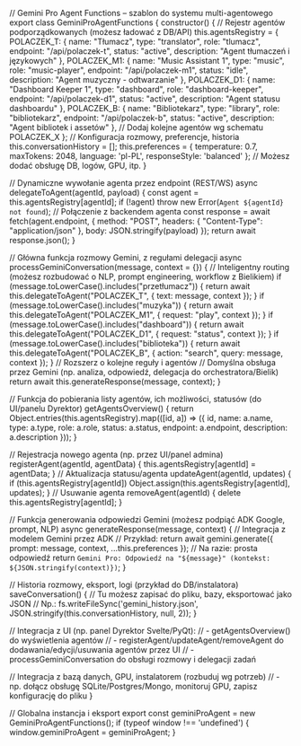 // Gemini Pro Agent Functions – szablon do systemu multi-agentowego
export class GeminiProAgentFunctions {
  constructor() {
    // Rejestr agentów podporządkowanych (możesz ładować z DB/API)
    this.agentsRegistry = {
      POLACZEK_T: { name: "Tłumacz", type: "translator", role: "tlumacz", endpoint: "/api/polaczek-t", status: "active", description: "Agent tłumaczeń i językowych" },
      POLACZEK_M1: { name: "Music Assistant 1", type: "music", role: "music-player", endpoint: "/api/polaczek-m1", status: "idle", description: "Agent muzyczny - odtwarzanie" },
      POLACZEK_D1: { name: "Dashboard Keeper 1", type: "dashboard", role: "dashboard-keeper", endpoint: "/api/polaczek-d1", status: "active", description: "Agent statusu dashboardu" },
      POLACZEK_B: { name: "Bibliotekarz", type: "library", role: "bibliotekarz", endpoint: "/api/polaczek-b", status: "active", description: "Agent bibliotek i assetów" },
      // Dodaj kolejne agentów wg schematu POLACZEK_X
    };
    // Konfiguracja rozmowy, preferencje, historia
    this.conversationHistory = [];
    this.preferences = {
      temperature: 0.7,
      maxTokens: 2048,
      language: 'pl-PL',
      responseStyle: 'balanced'
    };
    // Możesz dodać obsługę DB, logów, GPU, itp.
  }

  // Dynamiczne wywołanie agenta przez endpoint (REST/WS)
  async delegateToAgent(agentId, payload) {
    const agent = this.agentsRegistry[agentId];
    if (!agent) throw new Error(`Agent ${agentId} not found`);
    // Połączenie z backendem agenta
    const response = await fetch(agent.endpoint, {
      method: "POST",
      headers: { "Content-Type": "application/json" },
      body: JSON.stringify(payload)
    });
    return await response.json();
  }

  // Główna funkcja rozmowy Gemini, z regułami delegacji
  async processGeminiConversation(message, context = {}) {
    // Inteligentny routing (możesz rozbudować o NLP, prompt engineering, workflow z Bielikiem)
    if (message.toLowerCase().includes("przetłumacz")) {
      return await this.delegateToAgent("POLACZEK_T", { text: message, context });
    }
    if (message.toLowerCase().includes("muzyka")) {
      return await this.delegateToAgent("POLACZEK_M1", { request: "play", context });
    }
    if (message.toLowerCase().includes("dashboard")) {
      return await this.delegateToAgent("POLACZEK_D1", { request: "status", context });
    }
    if (message.toLowerCase().includes("biblioteka")) {
      return await this.delegateToAgent("POLACZEK_B", { action: "search", query: message, context });
    }
    // Rozszerz o kolejne reguły i agentów
    // Domyślna obsługa przez Gemini (np. analiza, odpowiedź, delegacja do orchestratora/Bielik)
    return await this.generateResponse(message, context);
  }

  // Funkcja do pobierania listy agentów, ich możliwości, statusów (do UI/panelu Dyrektor)
  getAgentsOverview() {
    return Object.entries(this.agentsRegistry).map(([id, a]) => ({
      id, name: a.name, type: a.type, role: a.role, status: a.status, endpoint: a.endpoint, description: a.description
    }));
  }

  // Rejestracja nowego agenta (np. przez UI/panel admina)
  registerAgent(agentId, agentData) {
    this.agentsRegistry[agentId] = agentData;
  }
  // Aktualizacja statusu/agenta
  updateAgent(agentId, updates) {
    if (this.agentsRegistry[agentId]) Object.assign(this.agentsRegistry[agentId], updates);
  }
  // Usuwanie agenta
  removeAgent(agentId) {
    delete this.agentsRegistry[agentId];
  }

  // Funkcja generowania odpowiedzi Gemini (możesz podpiąć ADK Google, prompt, NLP)
  async generateResponse(message, context) {
    // Integracja z modelem Gemini przez ADK
    // Przykład: return await gemini.generate({ prompt: message, context, ...this.preferences });
    // Na razie: prosta odpowiedź
    return `Gemini Pro: Odpowiedź na "${message}" (kontekst: ${JSON.stringify(context)})`;
  }

  // Historia rozmowy, eksport, logi (przykład do DB/instalatora)
  saveConversation() {
    // Tu możesz zapisać do pliku, bazy, eksportować jako JSON
    // Np.: fs.writeFileSync('gemini_history.json', JSON.stringify(this.conversationHistory, null, 2));
  }

  // Integracja z UI (np. panel Dyrektor Svelte/PyQt):
  // - getAgentsOverview() do wyświetlenia agentów
  // - registerAgent/updateAgent/removeAgent do dodawania/edycji/usuwania agentów przez UI
  // - processGeminiConversation do obsługi rozmowy i delegacji zadań

  // Integracja z bazą danych, GPU, instalatorem (rozbuduj wg potrzeb)
  // - np. dołącz obsługę SQLite/Postgres/Mongo, monitoruj GPU, zapisz konfigurację do pliku
}

// Globalna instancja i eksport
export const geminiProAgent = new GeminiProAgentFunctions();
if (typeof window !== 'undefined') {
  window.geminiProAgent = geminiProAgent;
}
